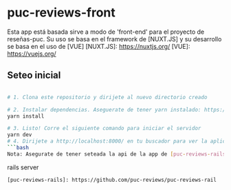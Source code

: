 # puc-reviews-front

Esta app está basada sirve a modo de 'front-end' para el proyecto de reseñas-puc. 
Su uso se basa en el framework de [NUXT.JS] y su desarrollo se basa en el uso de [VUE]
[NUXT.JS]: https://nuxtjs.org/
[VUE]: https://vuejs.org/

## Seteo inicial

```bash

# 1. Clona este repositorio y dirijete al nuevo directorio creado

# 2. Instalar dependencias. Aseguerate de tener yarn instalado: https://yarnpkg.com/lang/en/docs/install
yarn install

# 3. Listo! Corre el siguiente comando para iniciar el servidor
yarn dev
# 4. Dirijete a http://localhost:8000/ en tu buscador para ver la aplicación
```bash
Nota: Asegurate de tener seteada la api de la app de [puc-reviews-rails] abierta y corriendo con
```
rails server
```
[puc-reviews-rails]: https://github.com/puc-reviews/puc-reviews-rail
